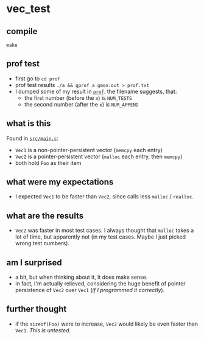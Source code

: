 # vec_test
## compile
`make`

## prof test
- first go to `cd prof`
- prof test results `./a && gprof a gmon.out > prof.txt`
- I dumped some of my result in [`prof`](./prof). the filename suggests, that:
    - the first number (before the `x`) is `NUM_TESTS`
    - the second number (after the `x`) is `NUM_APPEND`

## what is this
Found in [`src/main.c`](src/main.c):
- `Vec1` is a non-pointer-persistent vector (`memcpy` each entry)
- `Vec2` is a pointer-persistent vector (`malloc` each entry, then `memcpy`)
- both hold `Foo` as their item

## what were my expectations
- I expected `Vec1` to be faster than `Vec2`, since calls less `malloc` / `realloc`.

## what are the results
- `Vec2` was faster in most test cases. I always thought that `malloc` takes a lot of time, but apparently not (in my test cases. Maybe I just picked wrong test numbers).

## am I surprised
- a bit, but when thinking about it, it does make sense.
- in fact, I'm actually relieved, considering the huge benefit of pointer persistence of `Vec2` over `Vec1` (_if I programmed it correctly_).

## further thought
- if the `sizeof(Foo)` were to increase, `Vec2` would likely be even faster than `Vec1`. _This is untested._

